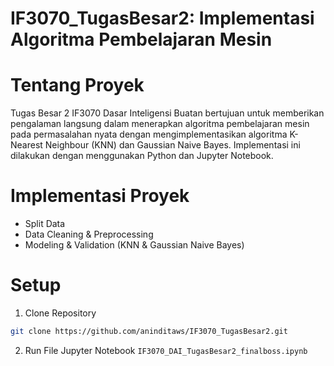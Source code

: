 # IF3070_TugasBesar2: Implementasi Algoritma Pembelajaran Mesin

# Tentang Proyek
Tugas Besar 2 IF3070 Dasar Inteligensi Buatan bertujuan untuk memberikan pengalaman langsung dalam menerapkan algoritma pembelajaran mesin pada permasalahan nyata dengan mengimplementasikan algoritma K-Nearest Neighbour (KNN) dan Gaussian Naive Bayes. Implementasi ini dilakukan dengan menggunakan Python dan Jupyter Notebook.

# Implementasi Proyek
- Split Data
- Data Cleaning & Preprocessing
- Modeling & Validation (KNN & Gaussian Naive Bayes)

# Setup
1. Clone Repository

```bash
git clone https://github.com/aninditaws/IF3070_TugasBesar2.git
```
2. Run File Jupyter Notebook
   `IF3070_DAI_TugasBesar2_finalboss.ipynb`

